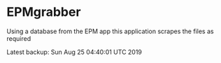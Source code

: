 # EPMgrabber
Using a database from the EPM app this application scrapes the files as required


Latest backup: Sun Aug 25 04:40:01 UTC 2019
